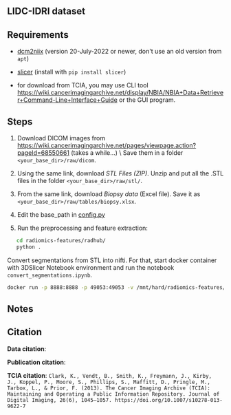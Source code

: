 ## LIDC-IDRI dataset

## Requirements

- [dcm2niix](https://github.com/rordenlab/dcm2niix) (version 20-July-2022 or newer, don't use an old version from `apt`)

- [slicer](https://pypi.org/project/slicer/) (install with `pip install slicer`)
- for download from TCIA, you may use CLI tool https://wiki.cancerimagingarchive.net/display/NBIA/NBIA+Data+Retriever+Command-Line+Interface+Guide or the GUI program.

## Steps

1. Download DICOM images from https://wiki.cancerimagingarchive.net/pages/viewpage.action?pageId=68550661 (takes a while...) \\
   Save them in a folder `<your_base_dir>/raw/dicom`.

2. Using the same link, download *STL Files (ZIP)*. Unzip and put all the .STL files in the folder `<your_base_dir>/raw/stl/`.

3. From the same link, download *Biopsy data* (Excel file). Save it as `<your_base_dir>/raw/tables/biopsy.xlsx`.

4. Edit the base_path in [config.py](config.py)

5. Run the preprocessing and feature extraction:

```bash
   cd radiomics-features/radhub/
   python .
```

Convert segmentations from STL into nifti. For that, start docker container with 3DSlicer Notebook environment and run the notebook `convert_segmentations.ipynb`.
```bash
docker run -p 8888:8888 -p 49053:49053 -v /mnt/hard/radiomics-features/Prostate-MRI-US-Biopsy/raw/stl:/stl -v /mnt/hard/radiomics-features/Prostate-MRI-US-Biopsy/derived/nifti:/nifti -v "$PWD":/home/sliceruser --rm -ti lassoan/slicer-notebook:latest
```


## Notes

## Citation

**Data citation**:

**Publication citation**:

**TCIA citation**:
`Clark, K., Vendt, B., Smith, K., Freymann, J., Kirby, J., Koppel, P., Moore, S., Phillips, S., Maffitt, D., Pringle, M., Tarbox, L., & Prior, F. (2013). The Cancer Imaging Archive (TCIA): Maintaining and Operating a Public Information Repository. Journal of Digital Imaging, 26(6), 1045–1057. https://doi.org/10.1007/s10278-013-9622-7`
